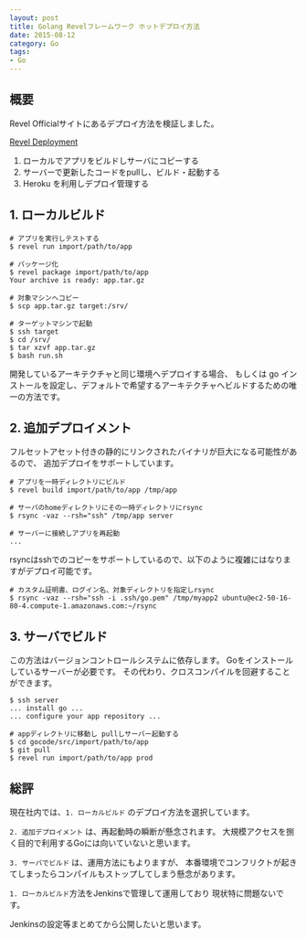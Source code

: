 ```yaml
---
layout: post
title: Golang Revelフレームワーク ホットデプロイ方法
date: 2015-08-12
category: Go
tags:
- Go
---
```


## 概要

Revel Officialサイトにあるデプロイ方法を検証しました。

[Revel Deployment](https://revel.github.io/manual/deployment.html)

1. ローカルでアプリをビルドしサーバにコピーする
2. サーバーで更新したコードをpullし、ビルド・起動する
3. Heroku を利用しデプロイ管理する



## 1. ローカルビルド

```
# アプリを実行しテストする
$ revel run import/path/to/app

# パッケージ化
$ revel package import/path/to/app
Your archive is ready: app.tar.gz

# 対象マシンへコピー
$ scp app.tar.gz target:/srv/

# ターゲットマシンで起動
$ ssh target
$ cd /srv/
$ tar xzvf app.tar.gz
$ bash run.sh
```

開発しているアーキテクチャと同じ環境へデプロイする場合、
もしくは go インストールを設定し、デフォルトで希望するアーキテクチャへビルドするための唯一の方法です。



## 2. 追加デプロイメント

フルセットアセット付きの静的にリンクされたバイナリが巨大になる可能性があるので、
追加デプロイをサポートしています。

```
# アプリを一時ディレクトリにビルド
$ revel build import/path/to/app /tmp/app

# サーバのhomeディレクトリにその一時ディレクトリにrsync
$ rsync -vaz --rsh="ssh" /tmp/app server

# サーバーに接続しアプリを再起動
...
```

rsyncはsshでのコピーをサポートしているので、以下のように複雑にはなりますがデプロイ可能です。

```
# カスタム証明書、ログイン名、対象ディレクトリを指定しrsync
$ rsync -vaz --rsh="ssh -i .ssh/go.pem" /tmp/myapp2 ubuntu@ec2-50-16-80-4.compute-1.amazonaws.com:~/rsync
```

## 3. サーバでビルド

この方法はバージョンコントロールシステムに依存します。
Goをインストールしているサーバーが必要です。
その代わり、クロスコンパイルを回避することができます。

```
$ ssh server
... install go ...
... configure your app repository ...

# appディレクトリに移動し pullしサーバー起動する
$ cd gocode/src/import/path/to/app
$ git pull
$ revel run import/path/to/app prod
```

## 総評

現在社内では、`1. ローカルビルド` のデプロイ方法を選択しています。

`2. 追加デプロイメント` は、再起動時の瞬断が懸念されます。
大規模アクセスを捌く目的で利用するGoには向いていないと思います。

`3. サーバでビルド` は、運用方法にもよりますが、
本番環境でコンフリクトが起きてしまったらコンパイルもストップしてしまう懸念があります。

`1. ローカルビルド`方法をJenkinsで管理して運用しており
現状特に問題ないです。


Jenkinsの設定等まとめてから公開したいと思います。
